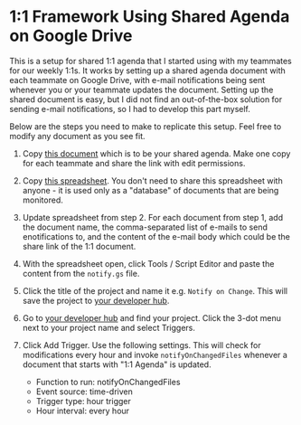 # 1:1 Framework Using Shared Agenda on Google Drive

This is a setup for shared 1:1 agenda that I started using with my teammates for our weekly 1:1s. It works by setting up a shared agenda document with each teammate on Google Drive, with e-mail notifications being sent whenever you or your teammate updates the document. Setting up the shared document is easy, but I did not find an out-of-the-box solution for sending e-mail notifications, so I had to develop this part myself.

Below are the steps you need to make to replicate this setup. Feel free to modify any document as you see fit.

1. Copy [this document](https://docs.google.com/document/d/1OCvc-NZV1sQ2_W34Dd7F44hkQS9nqE5_1dw7-5og6Ow/edit?usp=sharing) which is to be your shared agenda. Make one copy for each teammate and share the link with edit permissions.
2. Copy [this spreadsheet](https://docs.google.com/spreadsheets/d/1JrOITXv1_j32nj7HEm1lf8CtX-PBuHhVCYWvmSLantc/edit?usp=sharing). You don't need to share this spreadsheet with anyone - it is used only as a "database" of documents that are being monitored.
3. Update spreadsheet from step 2. For each document from step 1, add the document name, the comma-separated list of e-mails to send enotifications to, and the content of the e-mail body which could be the share link of the 1:1 document.
3. With the spreadsheet open, click Tools / Script Editor and paste the content from the `notify.gs` file.
4. Click the title of the project and name it e.g. `Notify on Change`. This will save the project to [your developer hub](https://script.google.com/).
5. Go to [your developer hub](https://script.google.com/) and find your project. Click the 3-dot menu next to your project name and select Triggers.
6. Click Add Trigger. Use the following settings. This will check for modifications every hour and invoke `notifyOnChangedFiles` whenever a document that starts with "1:1 Agenda" is updated.

    * Function to run: notifyOnChangedFiles
    * Event source: time-driven
    * Trigger type: hour trigger
    * Hour interval: every hour
 
